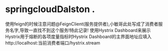 # springcloudDalston .
使用feign的时候注意问题@FeignClient(服务提供者),小敏哥此处写成了消费者服务名字,导致一直找不到这个服务!特此记录!
使用Hystrix Dashboard来展示Hystrix用于熔断的各项度量指标时Hystrix Dashboard的主界面地址应填入http://localhost:当前消费者端口/hystrix.stream
